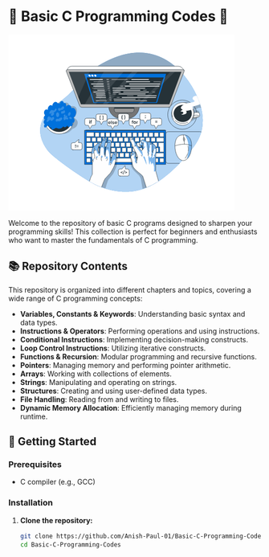 # 🌟 Basic C Programming Codes 🌟

![C Programming](https://github.com/Anish-Paul-01/Basic-C-Programming-Codes/blob/main/C_Gif.gif)

Welcome to the repository of basic C programs designed to sharpen your programming skills! This collection is perfect for beginners and enthusiasts who want to master the fundamentals of C programming.

## 📚 Repository Contents

This repository is organized into different chapters and topics, covering a wide range of C programming concepts:

- **Variables, Constants & Keywords**: Understanding basic syntax and data types.
- **Instructions & Operators**: Performing operations and using instructions.
- **Conditional Instructions**: Implementing decision-making constructs.
- **Loop Control Instructions**: Utilizing iterative constructs.
- **Functions & Recursion**: Modular programming and recursive functions.
- **Pointers**: Managing memory and performing pointer arithmetic.
- **Arrays**: Working with collections of elements.
- **Strings**: Manipulating and operating on strings.
- **Structures**: Creating and using user-defined data types.
- **File Handling**: Reading from and writing to files.
- **Dynamic Memory Allocation**: Efficiently managing memory during runtime.

## 🚀 Getting Started

### Prerequisites

- C compiler (e.g., GCC)

### Installation

1. **Clone the repository:**
   ```bash
   git clone https://github.com/Anish-Paul-01/Basic-C-Programming-Codes.git
   cd Basic-C-Programming-Codes
